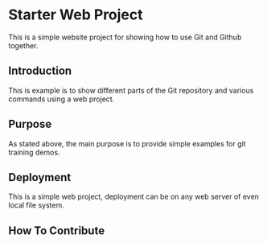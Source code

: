 # Starter Web Project

This is a simple website project for 
showing how to use Git and Github together.

## Introduction

This is example is to show different parts
of the Git repository and various commands
using a web project.

## Purpose

As stated above, the main purpose is to 
provide simple examples for git training demos.

## Deployment

This is a simple web project, deployment
can be on any web server of even local
file system.

## How To Contribute
